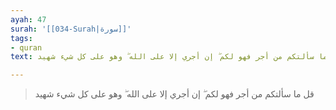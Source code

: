 ```yaml
---
ayah: 47
surah: '[[034-Surah|سورة]]'
tags:
- quran
text: قل ما سألتكم من أجر فهو لكم ۖ إن أجري إلا على الله ۖ وهو على كل شيء شهيد

---
```

> قل ما سألتكم من أجر فهو لكم ۖ إن أجري إلا على الله ۖ وهو على كل شيء شهيد
